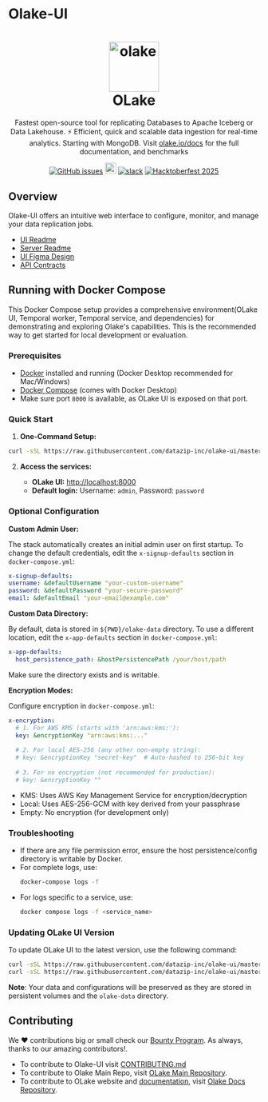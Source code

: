 # Olake-UI

<h1 align="center" style="border-bottom: none">
    <a href="https://datazip.io/olake" target="_blank">
        <img alt="olake" src="https://github.com/user-attachments/assets/d204f25f-5289-423c-b3f2-44b2194bdeaf" width="100" height="100"/>
    </a>
    <br>OLake
</h1>

<p align="center">Fastest open-source tool for replicating Databases to Apache Iceberg or Data Lakehouse. ⚡ Efficient, quick and scalable data ingestion for real-time analytics. Starting with MongoDB. Visit <a href="https://olake.io/" target="_blank">olake.io/docs</a> for the full documentation, and benchmarks</p>

<p align="center">
    <a href="https://github.com/datazip-inc/olake-ui/issues"><img alt="GitHub issues" src="https://img.shields.io/github/issues/datazip-inc/olake"/></a> <a href="https://olake.io/docs"><img alt="Documentation" height="22" src="https://img.shields.io/badge/view-Documentation-blue?style=for-the-badge"/></a>
    <a href="https://join.slack.com/t/getolake/shared_invite/zt-2utw44do6-g4XuKKeqBghBMy2~LcJ4ag"><img alt="slack" src="https://img.shields.io/badge/Join%20Our%20Community-Slack-blue"/></a>
    <a href="https://hacktoberfest.com/">
        <img alt="Hacktoberfest 2025" src="https://img.shields.io/badge/Hacktoberfest-2025%20🎃-orange"/>
    </a>

</p>

## Overview

Olake-UI offers an intuitive web interface to configure, monitor, and manage your data replication jobs.

- [UI Readme](/olake_frontend/README.md)
- [Server Readme](/server/README.md)
- [UI Figma Design](https://www.figma.com/design/FwLnU97I8LjtYNREPyYofc/Olake-Design-Community?node-id=1-46&p=f&t=y3BIsLTUaXhHwYLG-0)
- [API Contracts](/api-contract.md)

## Running with Docker Compose

This Docker Compose setup provides a comprehensive environment(OLake UI, Temporal worker, Temporal service, and dependencies) for demonstrating and exploring Olake's capabilities. This is the recommended way to get started for local development or evaluation.

### Prerequisites

- [Docker](https://docs.docker.com/get-docker/) installed and running (Docker Desktop recommended for Mac/Windows)
- [Docker Compose](https://docs.docker.com/compose/) (comes with Docker Desktop)
- Make sure port `8000` is available, as OLake UI is exposed on that port.

### Quick Start

1. **One-Command Setup:**

```sh
curl -sSL https://raw.githubusercontent.com/datazip-inc/olake-ui/master/docker-compose.yml | docker compose -f - up -d
```

2. **Access the services:**

   - **OLake UI:** [http://localhost:8000](http://localhost:8000)
   - **Default login:** Username: `admin`, Password: `password`

### Optional Configuration

**Custom Admin User:**

The stack automatically creates an initial admin user on first startup. To change the default credentials, edit the `x-signup-defaults` section in `docker-compose.yml`:

```yaml
x-signup-defaults:
username: &defaultUsername "your-custom-username"
password: &defaultPassword "your-secure-password"
email: &defaultEmail "your-email@example.com"
```

**Custom Data Directory:**

By default, data is stored in `${PWD}/olake-data` directory. To use a different location, edit the `x-app-defaults` section in `docker-compose.yml`:

```yaml
x-app-defaults:
  host_persistence_path: &hostPersistencePath /your/host/path
```

Make sure the directory exists and is writable.

**Encryption Modes:**

Configure encryption in `docker-compose.yml`:

```yaml
x-encryption:
  # 1. For AWS KMS (starts with 'arn:aws:kms:'):
  key: &encryptionKey "arn:aws:kms:..."
  
  # 2. For local AES-256 (any other non-empty string):
  # key: &encryptionKey "secret-key"  # Auto-hashed to 256-bit key
  
  # 3. For no encryption (not recommended for production):
  # key: &encryptionKey ""
```

- KMS: Uses AWS Key Management Service for encryption/decryption
- Local: Uses AES-256-GCM with key derived from your passphrase
- Empty: No encryption (for development only)

### Troubleshooting

- If there are any file permission error, ensure the host persistence/config directory is writable by Docker.
- For complete logs, use:
  ```bash
  docker-compose logs -f
  ```
- For logs specific to a service, use:
  ```bash
  docker compose logs -f <service_name>
  ```

### Updating OLake UI Version

To update OLake UI to the latest version, use the following command:

```bash
curl -sSL https://raw.githubusercontent.com/datazip-inc/olake-ui/master/docker-compose.yml | docker compose -f - down && \
curl -sSL https://raw.githubusercontent.com/datazip-inc/olake-ui/master/docker-compose.yml | docker compose -f - up -d
```

**Note**: Your data and configurations will be preserved as they are stored in persistent volumes and the `olake-data` directory.

## Contributing

We ❤️ contributions big or small check our [Bounty Program](https://olake.io/docs/community/issues-and-prs#goodies). As always, thanks to our amazing contributors!.

- To contribute to Olake-UI visit [CONTRIBUTING.md](CONTRIBUTING.md)
- To contribute to Olake Main Repo, visit [OLake Main Repository](https://github.com/datazip-inc/olake).
- To contribute to OLake website and [documentation](https://olake.io/docs), visit [Olake Docs Repository](https://github.com/datazip-inc/olake-docs/).
